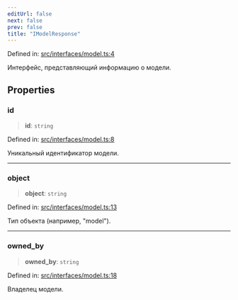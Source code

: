 ```yaml
---
editUrl: false
next: false
prev: false
title: "IModelResponse"
---
```


Defined in: [src/interfaces/model.ts:4](https://github.com/zloishavrin/gigachat-node/blob/26f9de5d8a18e285e01e1709464dd16c6a41b17d/src/interfaces/model.ts#L4)

Интерфейс, представляющий информацию о модели.

## Properties

### id

> **id**: `string`

Defined in: [src/interfaces/model.ts:8](https://github.com/zloishavrin/gigachat-node/blob/26f9de5d8a18e285e01e1709464dd16c6a41b17d/src/interfaces/model.ts#L8)

Уникальный идентификатор модели.

***

### object

> **object**: `string`

Defined in: [src/interfaces/model.ts:13](https://github.com/zloishavrin/gigachat-node/blob/26f9de5d8a18e285e01e1709464dd16c6a41b17d/src/interfaces/model.ts#L13)

Тип объекта (например, "model").

***

### owned\_by

> **owned\_by**: `string`

Defined in: [src/interfaces/model.ts:18](https://github.com/zloishavrin/gigachat-node/blob/26f9de5d8a18e285e01e1709464dd16c6a41b17d/src/interfaces/model.ts#L18)

Владелец модели.
